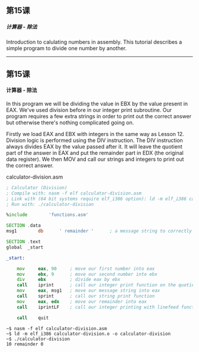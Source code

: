 ## 第15课

##### 计算器 - 除法

Introduction to calulating numbers in assembly.  This tutorial describes a simple program to divide one number by another.

---
## 第15课

#### 计算器 - 除法

In this program we will be dividing the value in EBX by the value present in EAX.  We've used division before in our integer print subroutine. Our program requires a few extra strings in order to print out the correct answer but otherwise there's nothing complicated going on.

Firstly we load EAX and EBX with integers in the same way as Lesson 12.  Division logic is performed using the DIV instruction.  The DIV instruction always divides EAX by the value passed after it.  It will leave the quotient part of the answer in EAX and put the remainder part in EDX (the original data register).  We then MOV and call our strings and integers to print out the correct answer.

calculator-division.asm
```asm
; Calculator (Division)
; Compile with: nasm -f elf calculator-division.asm
; Link with (64 bit systems require elf_i386 option): ld -m elf_i386 calculator-division.o -o calculator-division
; Run with: ./calculator-division

%include        'functions.asm'

SECTION .data
msg1        db      ' remainder '      ; a message string to correctly output result

SECTION .text
global  _start

_start:

    mov     eax, 90     ; move our first number into eax
    mov     ebx, 9      ; move our second number into ebx
    div     ebx         ; divide eax by ebx
    call    iprint      ; call our integer print function on the quotient
    mov     eax, msg1   ; move our message string into eax
    call    sprint      ; call our string print function
    mov     eax, edx    ; move our remainder into eax
    call    iprintLF    ; call our integer printing with linefeed function

    call    quit
```


```
~$ nasm -f elf calculator-division.asm
~$ ld -m elf_i386 calculator-division.o -o calculator-division
~$ ./calculator-division
10 remainder 0
```
